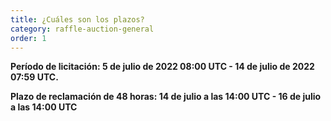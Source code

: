 ```yaml
---
title: ¿Cuáles son los plazos?
category: raffle-auction-general
order: 1
---
```

**Período de licitación: 5 de julio de 2022 08:00 UTC - 14 de julio de 2022 07:59 UTC.**

**Plazo de reclamación de 48 horas: 14 de julio a las 14:00 UTC - 16 de julio a las 14:00 UTC**